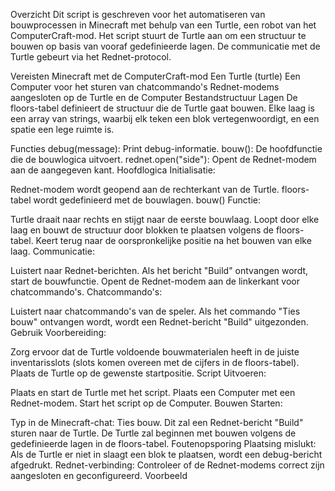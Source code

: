 Overzicht
Dit script is geschreven voor het automatiseren van bouwprocessen in Minecraft met behulp van een Turtle, een robot van het ComputerCraft-mod. Het script stuurt de Turtle aan om een structuur te bouwen op basis van vooraf gedefinieerde lagen. De communicatie met de Turtle gebeurt via het Rednet-protocol.

Vereisten
Minecraft met de ComputerCraft-mod
Een Turtle (turtle)
Een Computer voor het sturen van chatcommando's
Rednet-modems aangesloten op de Turtle en de Computer
Bestandstructuur
Lagen
De floors-tabel definieert de structuur die de Turtle gaat bouwen. Elke laag is een array van strings, waarbij elk teken een blok vertegenwoordigt, en een spatie een lege ruimte is.

Functies
debug(message): Print debug-informatie.
bouw(): De hoofdfunctie die de bouwlogica uitvoert.
rednet.open("side"): Opent de Rednet-modem aan de aangegeven kant.
Hoofdlogica
Initialisatie:

Rednet-modem wordt geopend aan de rechterkant van de Turtle.
floors-tabel wordt gedefinieerd met de bouwlagen.
bouw() Functie:

Turtle draait naar rechts en stijgt naar de eerste bouwlaag.
Loopt door elke laag en bouwt de structuur door blokken te plaatsen volgens de floors-tabel.
Keert terug naar de oorspronkelijke positie na het bouwen van elke laag.
Communicatie:

Luistert naar Rednet-berichten. Als het bericht "Build" ontvangen wordt, start de bouwfunctie.
Opent de Rednet-modem aan de linkerkant voor chatcommando's.
Chatcommando's:

Luistert naar chatcommando's van de speler. Als het commando "Ties bouw" ontvangen wordt, wordt een Rednet-bericht "Build" uitgezonden.
Gebruik
Voorbereiding:

Zorg ervoor dat de Turtle voldoende bouwmaterialen heeft in de juiste inventarisslots (slots komen overeen met de cijfers in de floors-tabel).
Plaats de Turtle op de gewenste startpositie.
Script Uitvoeren:

Plaats en start de Turtle met het script.
Plaats een Computer met een Rednet-modem.
Start het script op de Computer.
Bouwen Starten:

Typ in de Minecraft-chat: Ties bouw. Dit zal een Rednet-bericht "Build" sturen naar de Turtle.
De Turtle zal beginnen met bouwen volgens de gedefinieerde lagen in de floors-tabel.
Foutenopsporing
Plaatsing mislukt: Als de Turtle er niet in slaagt een blok te plaatsen, wordt een debug-bericht afgedrukt.
Rednet-verbinding: Controleer of de Rednet-modems correct zijn aangesloten en geconfigureerd.
Voorbeeld
